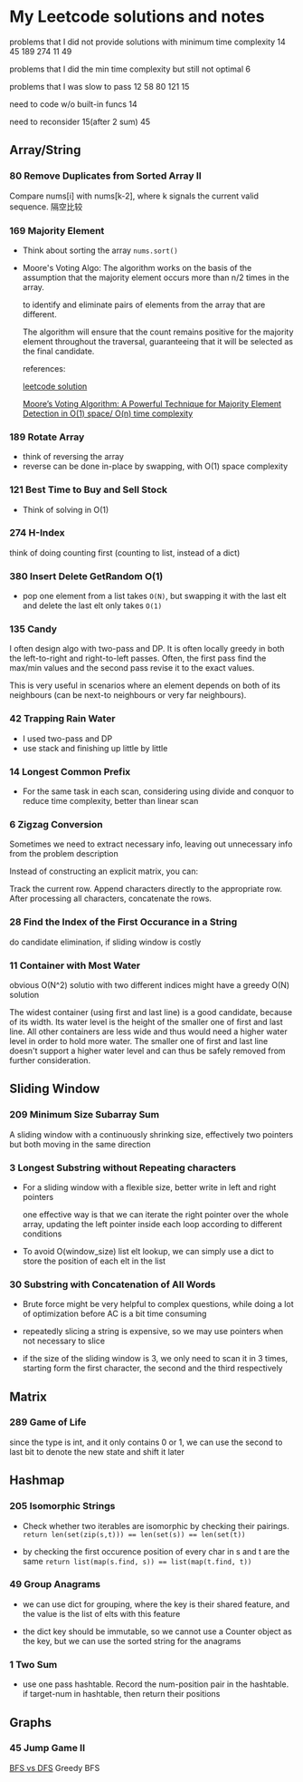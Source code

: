 # My Leetcode solutions and notes

problems that I did not provide solutions with minimum time complexity
14 45 189 274 11 49

problems that I did the min time complexity but still not optimal
6

problems that I was slow to pass
12 58 80 121 15

need to code w/o built-in funcs
14

need to reconsider
15(after 2 sum) 45

## Array/String

### 80 Remove Duplicates from Sorted Array II

Compare nums[i] with nums[k-2], where k signals the current valid sequence. 隔空比较

### 169 Majority Element

- Think about sorting the array `nums.sort()`
- Moore's Voting Algo:
  The algorithm works on the basis of the assumption that the majority element occurs more than n/2 times in the array.

  to identify and eliminate pairs of elements from the array that are different.

  The algorithm will ensure that the count remains positive for the majority element throughout the traversal, guaranteeing that it will be selected as the final candidate.

  references:

  [leetcode solution](https://leetcode.com/problems/majority-element/solutions/3676530/3-method-s-beats-100-c-java-python-beginner-friendly/?envType=study-plan-v2&envId=top-interview-150)

  [Moore’s Voting Algorithm: A Powerful Technique for Majority Element Detection in O(1) space/ O(n) time complexity](https://medium.com/@surajbahuguna1/moores-voting-algorithm-a-powerful-technique-for-majority-element-detection-in-o-1-space-o-n-7480e45f881)

### 189 Rotate Array

- think of reversing the array
- reverse can be done in-place by swapping, with O(1) space complexity

### 121 Best Time to Buy and Sell Stock

- Think of solving in O(1)

### 274 H-Index

think of doing counting first (counting to list, instead of a dict)

### 380 Insert Delete GetRandom O(1)

- pop one element from a list takes `O(N)`, but swapping it with the last elt and delete the last elt only takes `O(1)`

### 135 Candy

I often design algo with two-pass and DP.
It is often locally greedy in both the left-to-right and right-to-left passes. Often, the first pass find the max/min values and the second pass revise it to the exact values.

This is very useful in scenarios where an element depends on both of its neighbours (can be next-to neighbours or very far neighbours).

### 42 Trapping Rain Water

- I used two-pass and DP
- use stack and finishing up little by little

### 14 Longest Common Prefix

- For the same task in each scan, considering using divide and conquor to reduce time complexity, better than linear scan

### 6 Zigzag Conversion

Sometimes we need to extract necessary info, leaving out unnecessary info from the problem description

Instead of constructing an explicit matrix, you can:

Track the current row.
Append characters directly to the appropriate row.
After processing all characters, concatenate the rows.

### 28 Find the Index of the First Occurance in a String

do candidate elimination, if sliding window is costly

### 11 Container with Most Water

obvious O(N^2) solutio with two different indices might have a greedy O(N) solution

The widest container (using first and last line) is a good candidate, because of its width. Its water level is the height of the smaller one of first and last line.
All other containers are less wide and thus would need a higher water level in order to hold more water.
The smaller one of first and last line doesn't support a higher water level and can thus be safely removed from further consideration.

## Sliding Window

### 209 Minimum Size Subarray Sum

A sliding window with a continuously shrinking size, effectively two pointers but both moving in the same direction

### 3 Longest Substring without Repeating characters

- For a sliding window with a flexible size, better write in left and right pointers

  one effective way is that we can iterate the right pointer over the whole array,
  updating the left pointer inside each loop according to different conditions

- To avoid O(window_size) list elt lookup, we can simply use a dict to store the position of each elt in the list

### 30 Substring with Concatenation of All Words

- Brute force might be very helpful to complex questions, while doing a lot of optimization before AC is a bit time consuming

- repeatedly slicing a string is expensive, so we may use pointers when not necessary to slice

- if the size of the sliding window is 3, we only need to scan it in 3 times, starting form the first character, the second and the third respectively

## Matrix

### 289 Game of Life

since the type is int, and it only contains 0 or 1, we can use the second to last bit to denote the new state and shift it later

## Hashmap

### 205 Isomorphic Strings

- Check whether two iterables are isomorphic by checking their pairings.
  `return len(set(zip(s,t))) == len(set(s)) == len(set(t))`

- by checking the first occurence position of every char in s and t are the same
  `return list(map(s.find, s)) == list(map(t.find, t))`

### 49 Group Anagrams

- we can use dict for grouping, where the key is their shared feature, and the value is the list of elts with this feature

- the dict key should be immutable, so we cannot use a Counter object as the key, but we can use the sorted string for the anagrams

### 1 Two Sum

- use one pass hashtable. Record the num-position pair in the hashtable. if target-num in hashtable, then return their positions

## Graphs

### 45 Jump Game II

[BFS vs DFS](https://www.geeksforgeeks.org/difference-between-bfs-and-dfs/)
Greedy BFS
